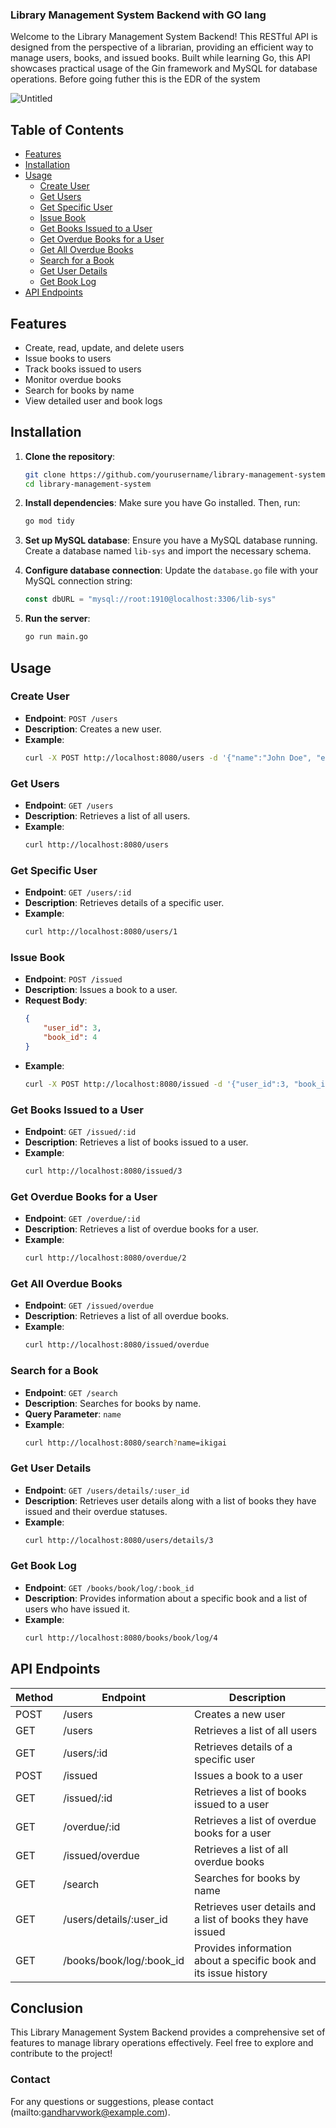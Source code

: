 ### Library Management System Backend with GO lang

Welcome to the Library Management System Backend! This RESTful API is designed from the perspective of a librarian, providing an efficient way to manage users, books, and issued books. Built while learning Go, this API showcases practical usage of the Gin framework and MySQL for database operations.
Before going futher this is the EDR of the system

![Untitled](https://github.com/gandharvtalikoti/lib-management-system/assets/79464855/c787b4a4-b1c3-44f2-a47d-a6c97a7a3a92)


## Table of Contents

- [Features](#features)
- [Installation](#installation)
- [Usage](#usage)
  - [Create User](#create-user)
  - [Get Users](#get-users)
  - [Get Specific User](#get-specific-user)
  - [Issue Book](#issue-book)
  - [Get Books Issued to a User](#get-books-issued-to-a-user)
  - [Get Overdue Books for a User](#get-overdue-books-for-a-user)
  - [Get All Overdue Books](#get-all-overdue-books)
  - [Search for a Book](#search-for-a-book)
  - [Get User Details](#get-user-details)
  - [Get Book Log](#get-book-log)
- [API Endpoints](#api-endpoints)

## Features

- Create, read, update, and delete users
- Issue books to users
- Track books issued to users
- Monitor overdue books
- Search for books by name
- View detailed user and book logs

## Installation

1. **Clone the repository**:
   ```bash
   git clone https://github.com/yourusername/library-management-system.git
   cd library-management-system
   ```

2. **Install dependencies**:
   Make sure you have Go installed. Then, run:
   ```bash
   go mod tidy
   ```

3. **Set up MySQL database**:
   Ensure you have a MySQL database running. Create a database named `lib-sys` and import the necessary schema.

4. **Configure database connection**:
   Update the `database.go` file with your MySQL connection string:
   ```go
   const dbURL = "mysql://root:1910@localhost:3306/lib-sys"
   ```

5. **Run the server**:
   ```bash
   go run main.go
   ```

## Usage

### Create User

- **Endpoint**: `POST /users`
- **Description**: Creates a new user.
- **Example**:
  ```bash
  curl -X POST http://localhost:8080/users -d '{"name":"John Doe", "email":"john@example.com"}'
  ```

### Get Users

- **Endpoint**: `GET /users`
- **Description**: Retrieves a list of all users.
- **Example**:
  ```bash
  curl http://localhost:8080/users
  ```

### Get Specific User

- **Endpoint**: `GET /users/:id`
- **Description**: Retrieves details of a specific user.
- **Example**:
  ```bash
  curl http://localhost:8080/users/1
  ```

### Issue Book

- **Endpoint**: `POST /issued`
- **Description**: Issues a book to a user.
- **Request Body**:
  ```json
  {
      "user_id": 3,
      "book_id": 4
  }
  ```
- **Example**:
  ```bash
  curl -X POST http://localhost:8080/issued -d '{"user_id":3, "book_id":4}'
  ```

### Get Books Issued to a User

- **Endpoint**: `GET /issued/:id`
- **Description**: Retrieves a list of books issued to a user.
- **Example**:
  ```bash
  curl http://localhost:8080/issued/3
  ```

### Get Overdue Books for a User

- **Endpoint**: `GET /overdue/:id`
- **Description**: Retrieves a list of overdue books for a user.
- **Example**:
  ```bash
  curl http://localhost:8080/overdue/2
  ```

### Get All Overdue Books

- **Endpoint**: `GET /issued/overdue`
- **Description**: Retrieves a list of all overdue books.
- **Example**:
  ```bash
  curl http://localhost:8080/issued/overdue
  ```

### Search for a Book

- **Endpoint**: `GET /search`
- **Description**: Searches for books by name.
- **Query Parameter**: `name`
- **Example**:
  ```bash
  curl http://localhost:8080/search?name=ikigai
  ```

### Get User Details

- **Endpoint**: `GET /users/details/:user_id`
- **Description**: Retrieves user details along with a list of books they have issued and their overdue statuses.
- **Example**:
  ```bash
  curl http://localhost:8080/users/details/3
  ```

### Get Book Log

- **Endpoint**: `GET /books/book/log/:book_id`
- **Description**: Provides information about a specific book and a list of users who have issued it.
- **Example**:
  ```bash
  curl http://localhost:8080/books/book/log/4
  ```

## API Endpoints

| Method | Endpoint                           | Description                                                       |
|--------|------------------------------------|-------------------------------------------------------------------|
| POST   | /users                             | Creates a new user                                                |
| GET    | /users                             | Retrieves a list of all users                                     |
| GET    | /users/:id                         | Retrieves details of a specific user                              |
| POST   | /issued                            | Issues a book to a user                                           |
| GET    | /issued/:id                        | Retrieves a list of books issued to a user                        |
| GET    | /overdue/:id                       | Retrieves a list of overdue books for a user                      |
| GET    | /issued/overdue                    | Retrieves a list of all overdue books                             |
| GET    | /search                            | Searches for books by name                                        |
| GET    | /users/details/:user_id            | Retrieves user details and a list of books they have issued       |
| GET    | /books/book/log/:book_id           | Provides information about a specific book and its issue history  |

## Conclusion

This Library Management System Backend provides a comprehensive set of features to manage library operations effectively. Feel free to explore and contribute to the project!


### Contact

For any questions or suggestions, please contact (mailto:gandharvwork@example.com).

